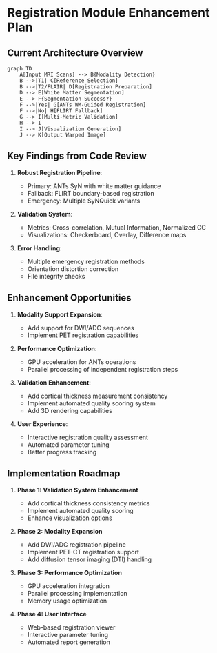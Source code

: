 # Registration Module Enhancement Plan

## Current Architecture Overview
```mermaid
graph TD
    A[Input MRI Scans] --> B{Modality Detection}
    B -->|T1| C[Reference Selection]
    B -->|T2/FLAIR| D[Registration Preparation]
    D --> E[White Matter Segmentation]
    E --> F{Segmentation Success?}
    F -->|Yes| G[ANTs WM-Guided Registration]
    F -->|No| H[FLIRT Fallback]
    G --> I[Multi-Metric Validation]
    H --> I
    I --> J[Visualization Generation]
    J --> K[Output Warped Image]
```

## Key Findings from Code Review
1. **Robust Registration Pipeline**:
   - Primary: ANTs SyN with white matter guidance
   - Fallback: FLIRT boundary-based registration
   - Emergency: Multiple SyNQuick variants

2. **Validation System**:
   - Metrics: Cross-correlation, Mutual Information, Normalized CC
   - Visualizations: Checkerboard, Overlay, Difference maps

3. **Error Handling**:
   - Multiple emergency registration methods
   - Orientation distortion correction
   - File integrity checks

## Enhancement Opportunities
1. **Modality Support Expansion**:
   - Add support for DWI/ADC sequences
   - Implement PET registration capabilities

2. **Performance Optimization**:
   - GPU acceleration for ANTs operations
   - Parallel processing of independent registration steps

3. **Validation Enhancement**:
   - Add cortical thickness measurement consistency
   - Implement automated quality scoring system
   - Add 3D rendering capabilities

4. **User Experience**:
   - Interactive registration quality assessment
   - Automated parameter tuning
   - Better progress tracking

## Implementation Roadmap
1. **Phase 1: Validation System Enhancement**
   - Add cortical thickness consistency metrics
   - Implement automated quality scoring
   - Enhance visualization options

2. **Phase 2: Modality Expansion**
   - Add DWI/ADC registration pipeline
   - Implement PET-CT registration support
   - Add diffusion tensor imaging (DTI) handling

3. **Phase 3: Performance Optimization**
   - GPU acceleration integration
   - Parallel processing implementation
   - Memory usage optimization

4. **Phase 4: User Interface**
   - Web-based registration viewer
   - Interactive parameter tuning
   - Automated report generation